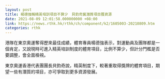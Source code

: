 ```yaml
---
layout: post
title: 楊德強稱精英培訓項目不算少　貝鈞奇冀潛質項目獲資源
date: 2021-08-09 12:01:58.000000000 +08:00
link: https://news.rthk.hk/rthk/ch/component/k2/1605003-20210809.htm
categories: rthk
---
```


港隊在東京奧運奪得歷來最佳成績，體育專員楊德強表示，對運動員及團隊都是一個肯定，又說現時可進入精英培訓制度的體育項目，比例不算少，但計分門檻是否要調整，會全面檢視。

東京奧運香港代表團團長貝鈞奇說，精英制度下，較著重取得獎牌的體育項目，期望一些有潛質的項目，亦可爭取到更多資源發展。
